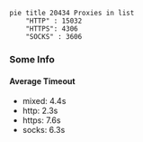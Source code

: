 
```mermaid
pie title 20434 Proxies in list
    "HTTP" : 15032
    "HTTPS": 4306
    "SOCKS" : 3606
```

### Some Info
#### Average Timeout

- mixed: 4.4s
- http: 2.3s
- https: 7.6s
- socks: 6.3s